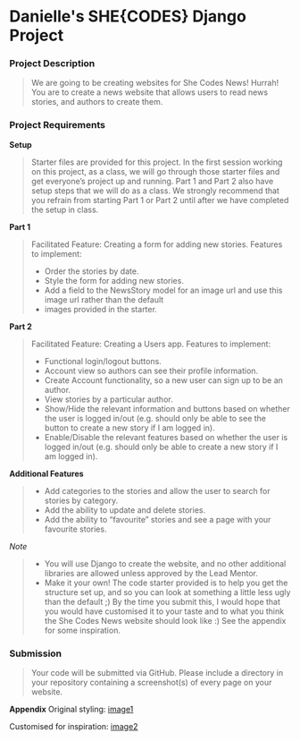 # Danielle's SHE{CODES} Django Project

### Project Description
> We are going to be creating websites for She Codes News! Hurrah! You are to create a news website that allows users to read news stories, and authors to create them.

### Project Requirements
**Setup**
> Starter files are provided for this project. In the first session working on this project, as a class, we will go through those starter files and get everyone’s project up and running. Part 1 and Part 2 also have setup steps that we will do as a class. We strongly recommend that you refrain from starting Part 1 or Part 2 until after we have completed the setup in class.

**Part 1**
> Facilitated Feature: Creating a form for adding new stories. Features to implement:
>  - Order the stories by date.
>  - Style the form for adding new stories.
>  - Add a field to the NewsStory model for an image url and use this image url rather than the default
>  - images provided in the starter.

**Part 2**
> Facilitated Feature: Creating a Users app. Features to implement:
>  - Functional login/logout buttons.
>  - Account view so authors can see their profile information.
>  - Create Account functionality, so a new user can sign up to be an author.
>  - View stories by a particular author.
>  - Show/Hide the relevant information and buttons based on whether the user is logged in/out (e.g. should only be able to see the button to create a new story if I am logged in).
>  - Enable/Disable the relevant features based on whether the user is logged in/out (e.g. should only be able to create a new story if I am logged in).

**Additional Features**
>  - Add categories to the stories and allow the user to search for stories by category.
>  - Add the ability to update and delete stories.
>  - Add the ability to “favourite” stories and see a page with your favourite stories.

*Note*
> - You will use Django to create the website, and no other additional libraries are allowed unless approved by the Lead Mentor.
> - Make it your own! The code starter provided is to help you get the structure set up, and so you can look at something a little less ugly than the default ;) By the time you submit this, I would hope that you would have customised it to your taste and to what you think the She Codes News website should look like :) See the appendix for some inspiration.

### Submission
> Your code will be submitted via GitHub. Please include a directory in your repository containing a screenshot(s) of every page on your website.

**Appendix**
Original styling: 
[image1](./screenshots/original_styling.png)

Customised for inspiration:
[image2](./screenshots/customised_styling.png)

